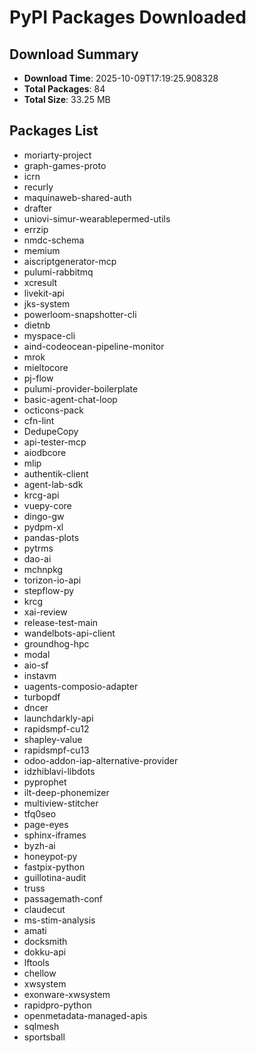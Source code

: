 # PyPI Packages Downloaded

## Download Summary
- **Download Time**: 2025-10-09T17:19:25.908328
- **Total Packages**: 84
- **Total Size**: 33.25 MB

## Packages List
- moriarty-project
- graph-games-proto
- icrn
- recurly
- maquinaweb-shared-auth
- drafter
- uniovi-simur-wearablepermed-utils
- errzip
- nmdc-schema
- memium
- aiscriptgenerator-mcp
- pulumi-rabbitmq
- xcresult
- livekit-api
- jks-system
- powerloom-snapshotter-cli
- dietnb
- myspace-cli
- aind-codeocean-pipeline-monitor
- mrok
- mieltocore
- pj-flow
- pulumi-provider-boilerplate
- basic-agent-chat-loop
- octicons-pack
- cfn-lint
- DedupeCopy
- api-tester-mcp
- aiodbcore
- mlip
- authentik-client
- agent-lab-sdk
- krcg-api
- vuepy-core
- dingo-gw
- pydpm-xl
- pandas-plots
- pytrms
- dao-ai
- mchnpkg
- torizon-io-api
- stepflow-py
- krcg
- xai-review
- release-test-main
- wandelbots-api-client
- groundhog-hpc
- modal
- aio-sf
- instavm
- uagents-composio-adapter
- turbopdf
- dncer
- launchdarkly-api
- rapidsmpf-cu12
- shapley-value
- rapidsmpf-cu13
- odoo-addon-iap-alternative-provider
- idzhiblavi-libdots
- pyprophet
- ilt-deep-phonemizer
- multiview-stitcher
- tfq0seo
- page-eyes
- sphinx-iframes
- byzh-ai
- honeypot-py
- fastpix-python
- guillotina-audit
- truss
- passagemath-conf
- claudecut
- ms-stim-analysis
- amati
- docksmith
- dokku-api
- lftools
- chellow
- xwsystem
- exonware-xwsystem
- rapidpro-python
- openmetadata-managed-apis
- sqlmesh
- sportsball
